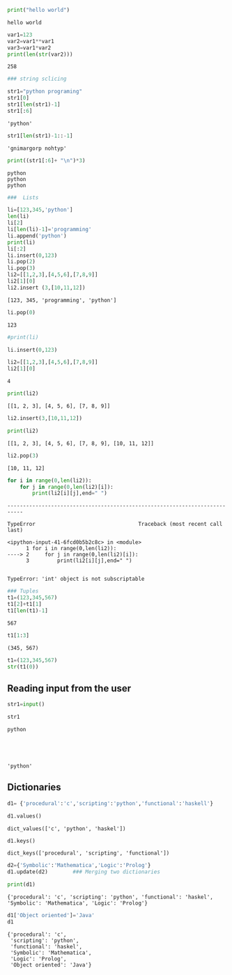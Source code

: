 

```python
print("hello world")
```

    hello world
    


```python
var1=123
var2=var1**var1
var3=var1*var2
print(len(str(var2)))
```

    258
    


```python
### string sclicing
```


```python
str1="python programing"
str1[0]
str1[len(str1)-1]
str1[:6]
```




    'python'




```python
str1[len(str1)-1::-1]
```




    'gnimargorp nohtyp'




```python
print((str1[:6]+ "\n")*3)
```

    python
    python
    python
    
    


```python
###  Lists
```


```python
li=[123,345,'python']
len(li)
li[2]
li[len(li)-1]='programming'
li.append('python')
print(li)
li[:2]
li.insert(0,123)
li.pop(2)
li.pop(3)
li2=[[1,2,3],[4,5,6],[7,8,9]]
li2[1][0]
li2.insert (3,[10,11,12])
```

    [123, 345, 'programming', 'python']
    


```python
li.pop(0)
```




    123




```python
#print(li)
```


```python
li.insert(0,123)
```


```python
li2=[[1,2,3],[4,5,6],[7,8,9]]
li2[1][0]

```




    4




```python
print(li2)
```

    [[1, 2, 3], [4, 5, 6], [7, 8, 9]]
    


```python
li2.insert(3,[10,11,12])
```


```python
print(li2)
```

    [[1, 2, 3], [4, 5, 6], [7, 8, 9], [10, 11, 12]]
    


```python
li2.pop(3)
```




    [10, 11, 12]




```python
for i in range(0,len(li2)):
    for j in range(0,len(li2)[i]):
        print(li2[i][j],end=" ")
```


    ---------------------------------------------------------------------------

    TypeError                                 Traceback (most recent call last)

    <ipython-input-41-6fcd0b5b2c8c> in <module>
          1 for i in range(0,len(li2)):
    ----> 2     for j in range(0,len(li2)[i]):
          3         print(li2[i][j],end=" ")
    

    TypeError: 'int' object is not subscriptable



```python
### Tuples
t1=(123,345,567)
t1[2]+t1[1]
t1[len(t1)-1]
```




    567




```python
t1[1:3]
```




    (345, 567)




```python
t1=(123,345,567)
str(t1(0))
```

## Reading input from  the user


```python
str1=input()

str1
```

    python
    




    'python'



## Dictionaries


```python
d1= {'procedural':'c','scripting':'python','functional':'haskell'}
```


```python
d1.values()
```




    dict_values(['c', 'python', 'haskel'])




```python
d1.keys()
```




    dict_keys(['procedural', 'scripting', 'functional'])




```python
d2={'Symbolic':'Mathematica','Logic':'Prolog'}
d1.update(d2)        ### Merging two dictionaries
```


```python
print(d1)
```

    {'procedural': 'c', 'scripting': 'python', 'functional': 'haskel', 'Symbolic': 'Mathematica', 'Logic': 'Prolog'}
    


```python
d1['Object oriented']='Java'
d1
```




    {'procedural': 'c',
     'scripting': 'python',
     'functional': 'haskel',
     'Symbolic': 'Mathematica',
     'Logic': 'Prolog',
     'Object oriented': 'Java'}




```python

```
